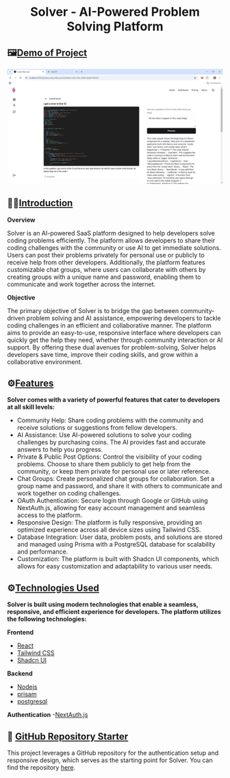 <h1 align="center">Solver - AI-Powered Problem Solving Platform</h1>

## 🖼️<a href="demo-project-img">Demo of Project</a>

![alt text](https://github.com/ManishZ007/solver-saas-application/blob/main/client/assets/useAI.png)

## 🙋‍♂️<a href="introduction">Introduction</a>


**Overview**

Solver is an AI-powered SaaS platform designed to help developers solve coding problems efficiently. The platform allows developers to share their coding challenges with the community or use AI to get immediate solutions. Users can post their problems privately for personal use or publicly to receive help from other developers. Additionally, the platform features customizable chat groups, where users can collaborate with others by creating groups with a unique name and password, enabling them to communicate and work together across the internet.


**Objective**

The primary objective of Solver is to bridge the gap between community-driven problem solving and AI assistance, empowering developers to tackle coding challenges in an efficient and collaborative manner. The platform aims to provide an easy-to-use, responsive interface where developers can quickly get the help they need, whether through community interaction or AI support. By offering these dual avenues for problem-solving, Solver helps developers save time, improve their coding skills, and grow within a collaborative environment.

## ⚙️<a href="features">Features</a>

**Solver comes with a variety of powerful features that cater to developers at all skill levels:**

- Community Help: Share coding problems with the community and receive solutions or suggestions from fellow developers.
- AI Assistance: Use AI-powered solutions to solve your coding challenges by purchasing coins. The AI provides fast and accurate answers to help you progress.
- Private & Public Post Options: Control the visibility of your coding problems. Choose to share them publicly to get help from the community, or keep them private for personal use or later reference.
- Chat Groups: Create personalized chat groups for collaboration. Set a group name and password, and share it with others to communicate and work together on coding challenges.
- OAuth Authentication: Secure login through Google or GitHub using NextAuth.js, allowing for easy account management and seamless access to the platform.
- Responsive Design: The platform is fully responsive, providing an optimized experience across all device sizes using Tailwind CSS.
- Database Integration: User data, problem posts, and solutions are stored and managed using Prisma with a PostgreSQL database for scalability and performance.
- Customization: The platform is built with Shadcn UI components, which allows for easy customization and adaptability to various user needs.



## ⚙️<a href="techologies-used">Technologies Used</a>

**Solver is built using modern technologies that enable a seamless, responsive, and efficient experience for developers. The platform utilizes the following technologies:**

**Frontend**

- [React](https://react.dev/) 
- [Tailwind CSS](https://tailwindcss.com/) 
- [Shadcn UI](https://ui.shadcn.com/)

**Backend**
- [Nodejs](https://nodejs.org/en) 
- [prisam](https://www.prisma.io/) 
- [postgresql](https://www.postgresql.org/)

**Authentication**
-[NextAuth.js](https://next-auth.js.org/)

##  🤩 <a href="gitHub-repository-starter">GitHub Repository Starter</a>
This project leverages a GitHub repository for the authentication setup and responsive design, which serves as the starting point for Solver. You can find the repository [here](https://github.com/ManishZ007/easy-authentication-prisma-postgres).








